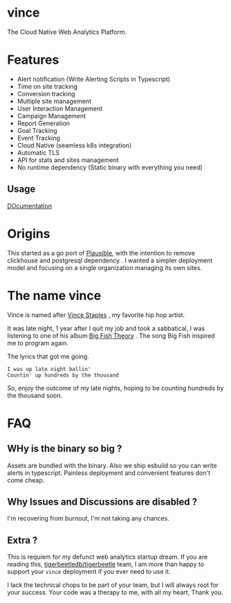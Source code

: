 # vince

The Cloud Native Web Analytics Platform.


# Features

- Alert notification (Write Alerting Scripts in Typescript)
- Time on site tracking
- Conversion tracking 
- Multiple site management
- User Interaction Management 
- Campaign Management 
- Report Generation
- Goal Tracking 
- Event Tracking 
- Cloud Native (seamless k8s integration)
- Automatic TLS
- API for stats and sites management
- No runtime dependency (Static binary with everything you need)

## Usage

[DOcumentation]()

# Origins

This started as a go port of [Plausible](https://github.com/plausible/analytics), with 
the intention to remove clickhouse and postgresql dependency . I wanted a simpler
deployment model and focusing on a single organization managing its own sites.

# The name vince 

Vince is named after [Vince Staples](https://en.wikipedia.org/wiki/Vince_Staples) , 
my favorite hip hop artist.

It was late night, 1 year after I quit my job and took a sabbatical, I was listening
to one of his album [Big Fish Theory](https://en.wikipedia.org/wiki/Big_Fish_Theory)
. The song Big Fish inspired me to program again.

The lyrics that got me going.
```
I was up late night ballin'
Countin' up hundreds by the thousand
```

So, enjoy the outcome of my late nights, hoping to be counting hundreds by the thousand
soon.

# FAQ

## WHy is the binary so big ?

Assets are bundled with the binary. Also we ship esbuild so you can write alerts
in typescript. Painless deployment and convenient features don't come cheap.

## Why  Issues and Discussions are disabled ?

I'm recovering from burnout, I'm not taking any chances.


## Extra ?

This is requiem for my defunct web analytics startup dream. If you are reading this,
[tigerbeetledb/tigerbeetle](https://github.com/tigerbeetledb/tigerbeetle) team, I am
more than happy to support your `vince` deployment if you ever need to use it.

I lack the technical chops to be part of your team, but I will always root for your success.
Your code was a therapy to me, with all my heart, Thank you.
